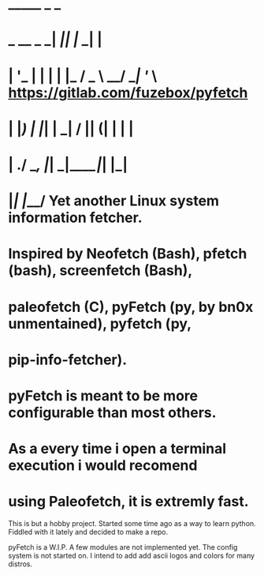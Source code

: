 #              _____    _       _
#  _ __  _   _|  ___|__| |_ ___| |__
# | '_ \| | | | |_ / _ \ __/ __| '_ \   https://gitlab.com/fuzebox/pyfetch
# | |_) | |_| |  _|  __/ || (__| | | |
# | .__/ \__, |_|  \___|\__\___|_| |_|
# |_|    |___/ Yet another Linux system information fetcher.
#              Inspired by Neofetch (Bash), pfetch (bash), screenfetch (Bash),
#              paleofetch (C), pyFetch (py, by bn0x unmentained), pyfetch (py, 
#              pip-info-fetcher). 
#              pyFetch is meant to be more configurable than most others.
#              As a every time i open a terminal execution i would recomend
#              using Paleofetch, it is extremly fast.


This is but a hobby project. Started some time ago as a way to learn python.
Fiddled with it lately and decided to make a repo.

pyFetch is a W.I.P.
A few modules are not implemented yet. The config system is not started on.
I intend to add add ascii logos and colors for many distros.

